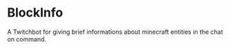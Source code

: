 # BlockInfo
A Twitchbot for giving brief informations about minecraft entities in the chat on command.
